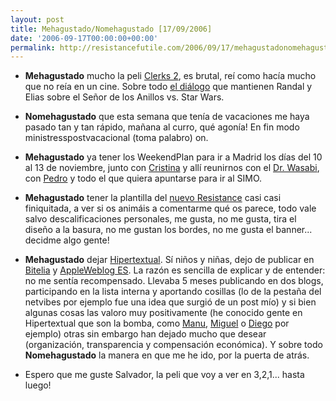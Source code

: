 ```yaml
---
layout: post
title: Mehagustado/Nomehagustado [17/09/2006]
date: '2006-09-17T00:00:00+00:00'
permalink: http://resistancefutile.com/2006/09/17/mehagustadonomehagustado-17092006/
---
```

- <strong>Mehagustado</strong> mucho la peli <a href="http://www.imdb.com/title/tt0424345/">Clerks 2</a>, es brutal, reí como hacía mucho que no reía en un cine. Sobre todo <a href="http://resistancefutile.blogspot.com/2006/09/hablando-de-el-retorno-del-rey-slo-hay.html">el diálogo</a> que mantienen Randal y Elias sobre el Señor de los Anillos vs. Star Wars. 

- <strong>Nomehagustado</strong> que esta semana que tenía de vacaciones me haya pasado tan y tan rápido, mañana al curro, qué agonía! En fin modo ministresspostvacacional (toma palabro) on.

- <strong>Mehagustado</strong> ya tener los WeekendPlan para ir a Madrid los días del 10 al 13 de noviembre, junto con <a href="http://childrenatyourfeet.blogspot.com">Cristina</a> y allí reunirnos con el <a href="http://thinkwasabi.com">Dr. Wasabi</a>, con <a href="http://cuatrodoce.blogsome.com">Pedro</a> y todo el que quiera apuntarse para ir al SIMO.

- <strong>Mehagustado</strong> tener la plantilla del <a href="http://betaresistance.blogspot.com">nuevo Resistance</a> casi casi finiquitada, a ver si os animáis a comentarme qué os parece, todo vale salvo descalificaciones personales, me gusta, no me gusta, tira el diseño a la basura, no me gustan los bordes, no me gusta el banner... decidme algo gente!

- <strong>Mehagustado</strong> dejar <a href="http://hipertextual.com">Hipertextual</a>. Sí niños y niñas, dejo de publicar en <a href="http://bitelia.com">Bitelia</a> y <a href="http://es.appleweblog.com">AppleWeblog ES</a>. La razón es sencilla de explicar y de entender: no me sentía recompensado. Llevaba 5 meses publicando en dos blogs, participando en la lista interna y aportando cosillas (lo de la pestaña del netvibes por ejemplo fue una idea que surgió de un post mío) y si bien algunas cosas las valoro muy positivamente (he conocido gente en Hipertextual que son la bomba, como <a href="http://proletarium.org">Manu</a>, <a href="http://backfocus.info">Miguel</a> o <a href="http://bitelia.com">Diego</a> por ejemplo) otras sin embargo han dejado mucho que desear (organización, transparencia y compensación económica). Y sobre todo <strong>Nomehagustado</strong> la manera en que me he ido, por la puerta de atrás.

- Espero que me guste Salvador, la peli que voy a ver en 3,2,1... hasta luego!
